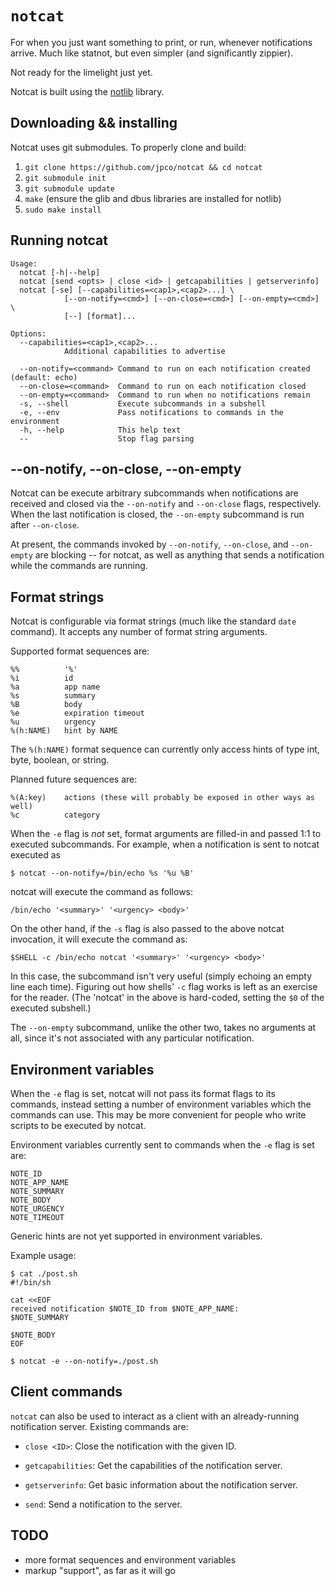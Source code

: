 # `notcat`

For when you just want something to print, or run, whenever notifications arrive.  Much like statnot, but even simpler (and significantly zippier).

Not ready for the limelight just yet.

Notcat is built using the [notlib](https://github.com/jpco/notlib) library.


## Downloading && installing

Notcat uses git submodules.  To properly clone and build:

1. `git clone https://github.com/jpco/notcat && cd notcat`
2. `git submodule init`
3. `git submodule update`
4. `make` (ensure the glib and dbus libraries are installed for notlib)
5. `sudo make install`


## Running notcat

```
Usage:
  notcat [-h|--help]
  notcat [send <opts> | close <id> | getcapabilities | getserverinfo]
  notcat [-se] [--capabilities=<cap1>,<cap2>...] \
            [--on-notify=<cmd>] [--on-close=<cmd>] [--on-empty=<cmd>] \
            [--] [format]...

Options:
  --capabilities=<cap1>,<cap2>...
            Additional capabilities to advertise

  --on-notify=<command> Command to run on each notification created (default: echo)
  --on-close=<command>  Command to run on each notification closed
  --on-empty=<command>  Command to run when no notifications remain
  -s, --shell           Execute subcommands in a subshell
  -e, --env             Pass notifications to commands in the environment
  -h, --help            This help text
  --                    Stop flag parsing
```

## --on-notify, --on-close, --on-empty

Notcat can be execute arbitrary subcommands when notifications are received and closed via the `--on-notify` and `--on-close` flags, respectively.  When the last notification is closed, the `--on-empty` subcommand is run after `--on-close`.

At present, the commands invoked by `--on-notify`, `--on-close`, and `--on-empty` are blocking -- for notcat, as well as anything that sends a notification while the commands are running.


## Format strings

Notcat is configurable via format strings (much like the standard `date` command).  It accepts any number of format string arguments.

Supported format sequences are:

```
%%          '%'
%i          id
%a          app name
%s          summary
%B          body
%e          expiration timeout
%u          urgency
%(h:NAME)   hint by NAME
```

The `%(h:NAME)` format sequence can currently only access hints of type int, byte, boolean, or string.

Planned future sequences are:

```
%(A:key)    actions (these will probably be exposed in other ways as well)
%c          category
```

When the `-e` flag is *not* set, format arguments are filled-in and passed 1:1 to executed subcommands.  For example, when a notification is sent to notcat executed as

```
$ notcat --on-notify=/bin/echo %s '%u %B'
```

notcat will execute the command as follows:

```
/bin/echo '<summary>' '<urgency> <body>'
```

On the other hand, if the `-s` flag is also passed to the above notcat invocation, it will execute the command as:

```
$SHELL -c /bin/echo notcat '<summary>' '<urgency> <body>'
```

In this case, the subcommand isn't very useful (simply echoing an empty line each time).  Figuring out how shells' `-c` flag works is left as an exercise for the reader. (The 'notcat' in the above is hard-coded, setting the `$0` of the executed subshell.)

The `--on-empty` subcommand, unlike the other two, takes no arguments at all, since it's not associated with any particular notification.


## Environment variables

When the `-e` flag is set, notcat will not pass its format flags to its commands, instead setting a number of environment variables which the commands can use.  This may be more convenient for people who write scripts to be executed by notcat.

Environment variables currently sent to commands  when the `-e` flag is set are:

```
NOTE_ID
NOTE_APP_NAME
NOTE_SUMMARY
NOTE_BODY
NOTE_URGENCY
NOTE_TIMEOUT
```

Generic hints are not yet supported in environment variables.

Example usage:

```
$ cat ./post.sh
#!/bin/sh

cat <<EOF
received notification $NOTE_ID from $NOTE_APP_NAME:
$NOTE_SUMMARY

$NOTE_BODY
EOF

$ notcat -e --on-notify=./post.sh
```


## Client commands

`notcat` can also be used to interact as a client with an already-running notification server.  Existing commands are:

 - `close <ID>`: Close the notification with the given ID.

 - `getcapabilities`: Get the capabilities of the notification server.

 - `getserverinfo`: Get basic information about the notification server.

 - `send`: Send a notification to the server.


## TODO

 - more format sequences and environment variables
 - markup "support", as far as it will go
